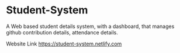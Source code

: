# Student-System

A Web based student details system, with a dashboard, that manages github contribution details, attendance details.

Website Link https://student-system.netlify.com
